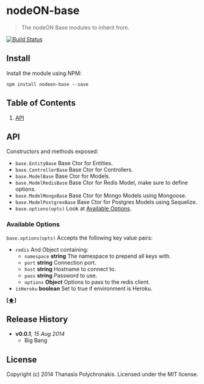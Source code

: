 # nodeON-base

> The nodeON Base modules to inherit from.

[![Build Status](https://secure.travis-ci.org/thanpolas/nodeON-base.png?branch=master)](http://travis-ci.org/thanpolas/nodeON-base)


## Install

Install the module using NPM:

```
npm install nodeon-base --save
```

## <a name='TOC'>Table of Contents</a>

1. [API](#api)

## API

Constructors and methods exposed:

* `base.EntityBase` Base Ctor for Entities.
* `base.ControllerBase` Base Ctor for Controllers.
* `base.ModelBase` Base Ctor for Models.
* `base.ModelRedisBase` Base Ctor for Redis Model, make sure to define options.
* `base.ModelMongoBase` Base Ctor for Mongo Models using Mongoose.
* `base.ModelPostgresBase` Base Ctor for Postgres Models using Sequelize.
* `base.options(opts)` Look at [Available Options](#available-options).

### Available Options

`base.options(opts)` Accepts the following key value pairs:

* `redis` And Object containing:
    * `namespace` **string** The namespace to prepend all keys with.
    * `port` **string** Connection port.
    * `host` **string** Hostname to connect to.
    * `pass` **string** Password to use.
    * `options` **Object** Options to pass to the redis client.
* `isHeroku` **boolean** Set to true if environment is Heroku.

**[[⬆]](#TOC)**

## Release History

- **v0.0.1**, *15 Aug 2014*
    - Big Bang

## License

Copyright (c) 2014 Thanasis Polychronakis. Licensed under the MIT license.
